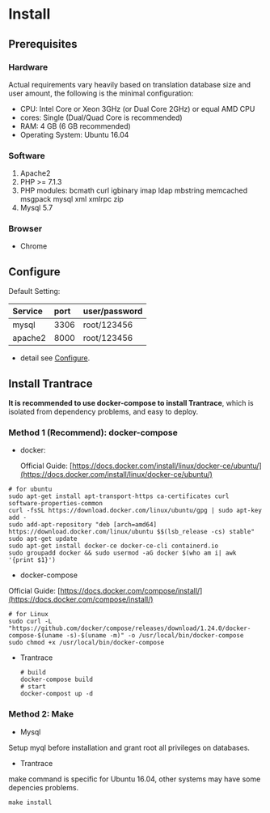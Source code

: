 # Install

## Prerequisites

### Hardware

Actual requirements vary heavily based on translation database size and user amount, the following is the minimal configuration:

* CPU: Intel Core or Xeon 3GHz \(or Dual Core 2GHz\) or equal AMD CPU
* cores: Single \(Dual/Quad Core is recommended\)
* RAM: 4 GB \(6 GB recommended\)
* Operating System: Ubuntu 16.04

### Software

1. Apache2
2. PHP &gt;= 7.1.3
3. PHP modules: bcmath curl igbinary imap ldap mbstring memcached msgpack mysql xml xmlrpc zip
4. Mysql 5.7

### Browser

* Chrome

## Configure

Default Setting:

| Service | port | user/password |
| :--- | :--- | :--- |
| mysql | 3306 | root/123456 |
| apache2 | 8000 | root/123456 |

* detail see [Configure](configure.md).

## Install Trantrace

**It is recommended to use docker-compose to install Trantrace**, which is isolated from dependency problems, and easy to deploy.

### Method 1 \(Recommend\): docker-compose

* docker:

  Official Guide: [https://docs.docker.com/install/linux/docker-ce/ubuntu/](https://docs.docker.com/install/linux/docker-ce/ubuntu/)

```
# for ubuntu
sudo apt-get install apt-transport-https ca-certificates curl software-properties-common
curl -fsSL https://download.docker.com/linux/ubuntu/gpg | sudo apt-key add -
sudo add-apt-repository "deb [arch=amd64] https://download.docker.com/linux/ubuntu $$(lsb_release -cs) stable" 
sudo apt-get update 
sudo apt-get install docker-ce docker-ce-cli containerd.io 
sudo groupadd docker && sudo usermod -aG docker $(who am i| awk '{print $1}')
```

* docker-compose 

Official Guide: [https://docs.docker.com/compose/install/](https://docs.docker.com/compose/install/)

```
# for Linux
sudo curl -L "https://github.com/docker/compose/releases/download/1.24.0/docker-compose-$(uname -s)-$(uname -m)" -o /usr/local/bin/docker-compose
sudo chmod +x /usr/local/bin/docker-compose
```

* Trantrace

  ```
  # build
  docker-compose build
  # start
  docker-compost up -d
  ```

### Method 2: Make

* Mysql

Setup myql before installation and grant root all privileges on databases.

* Trantrace

make command is specific for Ubuntu 16.04, other systems may have some depencies problems.

```
make install
```




